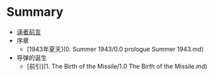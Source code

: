 # Summary

* [译者前言](README.md)
* 序章
    * [1943年夏天](0. Summer 1943/0.0 prologue Summer 1943.md)
* 导弹的诞生
    * [前引](1. The Birth of the Missile/1.0 The Birth of the Missile.md)